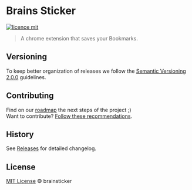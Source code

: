 # Brains Sticker

[![licence mit](https://img.shields.io/badge/licence-MIT-blue.svg)](https://github.com/brainsticker/brainsticker/blob/master/LICENSE.md)

> A chrome extension that saves your Bookmarks.

## Versioning

To keep better organization of releases we follow the [Semantic Versioning 2.0.0](http://semver.org/) guidelines.

## Contributing
Find on our [roadmap](https://github.com/brainsticker/brainsticker/issues/1) the next steps of the project ;)
<br>
Want to contribute? [Follow these recommendations](https://github.com/brainsticker/brainsticker/blob/master/CONTRIBUTING.md).

## History
See [Releases](https://github.com/brainsticker/brainsticker/releases) for detailed changelog.

## License
[MIT License](https://github.com/brainsticker/brainsticker/blob/master/LICENSE.md) © brainsticker
